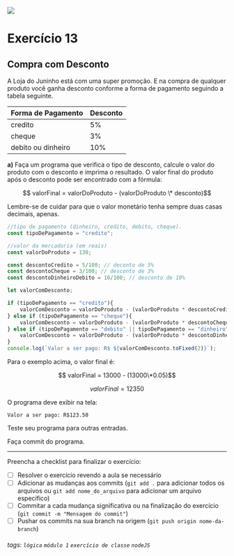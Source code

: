 ![](https://i.imgur.com/xG74tOh.png)

# Exercício 13

## Compra com Desconto

A Loja do Juninho está com uma super promoção. E na compra de qualquer produto você ganha desconto conforme a forma de pagamento seguindo a tabela seguinte.

| Forma de Pagamento | Desconto |
| ------------------ | -------- |
| credito            | 5%       |
| cheque             | 3%       |
| debito ou dinheiro | 10%      |

**a)** Faça um programa que verifica o tipo de desconto, calcule o valor do produto com o desconto e imprima o resultado. O valor final do produto após o desconto pode ser encontrado com a fórmula:

$$ valorFinal = valorDoProduto - (valorDoProduto \* desconto)$$

Lembre-se de cuidar para que o valor monetário tenha sempre duas casas decimais, apenas.

```javascript
//tipo de pagamento (dinheiro, credito, debito, cheque).
const tipoDePagamento = "credito";

//valor da mercadoria (em reais)
const valorDoProduto = 130;

const descontoCredito = 5/100; // deconto de 5%
const descontoCheque = 3/100; // desconto de 3%
const descontoDinheiroDebito = 10/100; // desconto de 10%

let valorComDesconto;

if (tipoDePagamento == "credito"){
    valorComDesconto = valorDoProduto - (valorDoProduto * descontoCredito);
} else if (tipoDePagamento == "cheque"){
    valorComDesconto = valorDoProduto - (valorDoProduto * descontoCheque);
} else if (tipoDePagamento == "debito" || tipoDePagamento == "dinheiro"){
    valorComDesconto = valorDoProduto - (valorDoProduto * descontoDinheiroDebito);
}
console.log(`Valor a ser pago: R$ ${valorComDesconto.toFixed(2)}`);
```

Para o exemplo acima, o valor final é:

$$ valorFinal = 13000 - (13000\*0.05)$$

$$ valorFinal = 12350$$

O programa deve exibir na tela:

```
Valor a ser pago: R$123.50
```

Teste seu programa para outras entradas.

Faça commit do programa.

---

Preencha a checklist para finalizar o exercício:

- [ ] Resolver o exercício revendo a aula se necessário
- [ ] Adicionar as mudanças aos commits (`git add .` para adicionar todos os arquivos ou `git add nome_do_arquivo` para adicionar um arquivo específico)
- [ ] Commitar a cada mudança significativa ou na finalização do exercício (`git commit -m "Mensagem do commit"`)
- [ ] Pushar os commits na sua branch na origem (`git push origin nome-da-branch`)

###### tags: `lógica` `módulo 1` `exercício de classe` `nodeJS`
